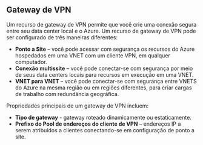 ## <a name="vpn-gateway"></a>Gateway de VPN
Um recurso de gateway de VPN permite que você crie uma conexão segura entre seu data center local e o Azure. Um recurso de gateway de VPN pode ser configurado de três maneiras diferentes:

* **Ponto a Site** – você pode acessar com segurança os recursos do Azure hospedados em uma VNET com um cliente VPN, em qualquer computador. 
* **Conexão multissite** – você pode conectar-se com segurança por meio de seus data centers locais para recursos em execução em uma VNET. 
* **VNET para VNET** – você pode conectar-se com segurança entre VNETS do Azure na mesma região ou em regiões diferentes, para criar cargas de trabalho com redundância geográfica.

Propriedades principais de um gateway de VPN incluem:

* **Tipo de gateway** - gateway roteado dinamicamente ou estaticamente. 
* **Prefixo do Pool de endereços do cliente de VPN** – endereços IP a serem atribuídos a clientes conectando-se em configuração de ponto a site.



<!--HONumber=Nov16_HO3-->


